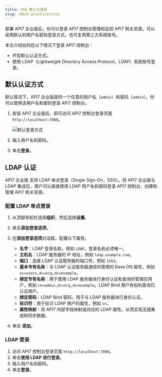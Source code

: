 ```yaml
---
title: SSO 第三方登录
slug: /best-practices/sso
---
```


部署 API7 企业版后，你可以登录 API7 控制台管理和监控 API7 网关资源。可以采用默认的用户名密码登录方式，也可复用第三方系统账号。

本文介绍如何在以下情况下登录 API7 控制台：

- 开启默认认证方式。
- 使用 LDAP（Lightweight Directory Access Protocol，LDAP）系统账号登录。

## 默认认证方式

默认情况下，API7 企业版提供一个任意的用户名（`admin`）和密码（`admin`）。你可以使用该用户名和密码登录 API7 控制台。

1. 安装 API7 企业版后，即可访问 API7 控制台登录页面 `http://localhost:7080`。

    ![默认登录方式](https://static.apiseven.com/uploads/2024/02/27/Dee65PGB_login-default_zh.png)

2. 输入用户名和密码。

3. 单击**登录**。

## LDAP 认证

API7 企业版 支持 LDAP 单点登录（Single Sign-On，SSO）。将 API7 企业版与 LDAP 集成后，用户可以直接使用 LDAP 用户名和密码登录 API7 控制台，创建和管理 API7 网关资源。

### 配置 LDAP 单点登录

1. 从顶部导航栏选择**组织**，然后选择**设置**。
2. 单击**添加登录选项**。
3. 在**添加登录选项**对话框，配置以下属性。

    - **名字**：LDAP 登录名称，例如 `LDAP`。登录名称必须唯一。
    - **主机名**：LDAP 服务器的 IP 地址，例如 `ldap.example.com`。
    - **端口**：连接 LDAP 认证服务器的端口号，例如 `1563`。
    - **基本专有名称**：与 LDAP 认证服务器通信时使用的 Base DN 属性，例如 `oc=users,dc=org,dc=example`。
    - **绑定专有名称**：用于使用 LDAP 服务器进行身份认证和查询的管理员用户，例如 `cn=admin,dc=org,dc=example`。LDAP Bind 用户有权利查询已认证用户。
    - **绑定密码**：LDAP Bind 密码，用于与 LDAP 服务器进行身份认证。
    - **标识符**：用于标识 LDAP 用户的属性，例如 `cn`。
    - **属性映射**：将 API7 内部字段映射成对应的 LDAP 属性，从而实现无缝集成和同步数据。
4. 单击 **添加**。

### LDAP 登录

1. 访问 API7 控制台登录页面 `http://localhost:7080`。
2. 单击**使用 LDAP 进行登录**。
3. 输入用户名和密码。
4. 单击**登录**。
